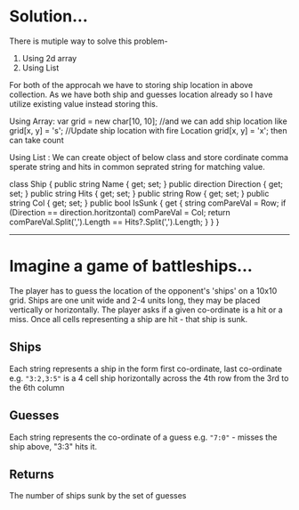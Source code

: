 # Solution...
There is mutiple way to solve this problem-
1) Using 2d array
2) Using List

For both of the approcah we have to storing ship location in above collection.
As we have both ship and guesses location already so I have utilize existing value instead storing this.

Using Array:
var grid = new char[10, 10];
//and we can add ship location like
 grid[x, y] = 's'; 
 //Update ship location with fire Location
grid[x, y] = 'x'; 
then can take count

Using List :
We can create object of below class and store cordinate comma sperate string and hits in common seprated string for matching value.

class Ship
    {
        public string Name { get; set; }
        public direction Direction { get; set; }
        public string Hits { get; set; }
        public string Row { get; set; }
        public string Col { get; set; }
        public bool IsSunk
        {
            get
            {
                string comPareVal = Row;
                if (Direction == direction.horitzontal) comPareVal = Col;
                return comPareVal.Split(',').Length == Hits?.Split(',').Length;
            }
        }
 }

------------------------------------------------------------------------------------------------------------------
# Imagine a game of battleships...
The player has to guess the location of the opponent's 'ships' on a 10x10 grid. Ships are one unit wide and 2-4 units long, they may be placed vertically or horizontally. The player asks if a given co-ordinate is a hit or a miss. Once all cells representing a ship are hit - that ship is sunk.

## Ships
Each string represents a ship in the form first co-ordinate, last co-ordinate e.g. `"3:2,3:5"` is a 4 cell ship horizontally across the 4th row from the 3rd to the 6th column
## Guesses 
Each string represents the co-ordinate of a guess e.g. `"7:0"` - misses the ship above, "3:3" hits it.
## Returns
The number of ships sunk by the set of guesses

